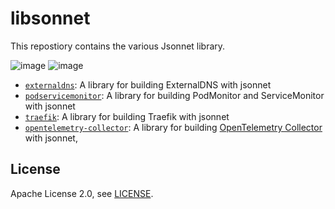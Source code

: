 # libsonnet

This repostiory contains the various Jsonnet library. 

![image](https://img.shields.io/github/commit-activity/y/tonychoe/libsonnet)  ![image](https://img.shields.io/github/last-commit/tonychoe/libsonnet)

* [`externaldns`](externaldns): A library for building ExternalDNS with jsonnet
* [`podservicemonitor`](podservicemonitor): A library for building PodMonitor and ServiceMonitor with jsonnet
* [`traefik`](traefik): A library for building Traefik with jsonnet
* [`opentelemetry-collector`](opentelemetry-collector): A library for building [OpenTelemetry Collector](https://github.com/open-telemetry/opentelemetry-operator/) with jsonnet,


## License

Apache License 2.0, see [LICENSE](LICENSE).
